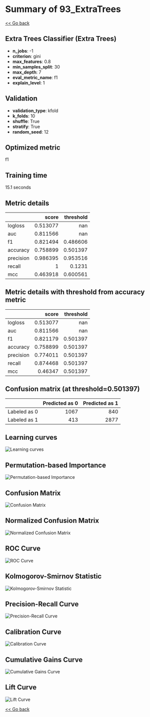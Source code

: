 # Summary of 93_ExtraTrees

[<< Go back](../README.md)


## Extra Trees Classifier (Extra Trees)
- **n_jobs**: -1
- **criterion**: gini
- **max_features**: 0.8
- **min_samples_split**: 30
- **max_depth**: 7
- **eval_metric_name**: f1
- **explain_level**: 1

## Validation
 - **validation_type**: kfold
 - **k_folds**: 10
 - **shuffle**: True
 - **stratify**: True
 - **random_seed**: 12

## Optimized metric
f1

## Training time

15.1 seconds

## Metric details
|           |    score |   threshold |
|:----------|---------:|------------:|
| logloss   | 0.513077 |  nan        |
| auc       | 0.811566 |  nan        |
| f1        | 0.821494 |    0.486606 |
| accuracy  | 0.758899 |    0.501397 |
| precision | 0.986395 |    0.953516 |
| recall    | 1        |    0.1231   |
| mcc       | 0.463918 |    0.600561 |


## Metric details with threshold from accuracy metric
|           |    score |   threshold |
|:----------|---------:|------------:|
| logloss   | 0.513077 |  nan        |
| auc       | 0.811566 |  nan        |
| f1        | 0.821179 |    0.501397 |
| accuracy  | 0.758899 |    0.501397 |
| precision | 0.774011 |    0.501397 |
| recall    | 0.874468 |    0.501397 |
| mcc       | 0.46347  |    0.501397 |


## Confusion matrix (at threshold=0.501397)
|              |   Predicted as 0 |   Predicted as 1 |
|:-------------|-----------------:|-----------------:|
| Labeled as 0 |             1067 |              840 |
| Labeled as 1 |              413 |             2877 |

## Learning curves
![Learning curves](learning_curves.png)

## Permutation-based Importance
![Permutation-based Importance](permutation_importance.png)
## Confusion Matrix

![Confusion Matrix](confusion_matrix.png)


## Normalized Confusion Matrix

![Normalized Confusion Matrix](confusion_matrix_normalized.png)


## ROC Curve

![ROC Curve](roc_curve.png)


## Kolmogorov-Smirnov Statistic

![Kolmogorov-Smirnov Statistic](ks_statistic.png)


## Precision-Recall Curve

![Precision-Recall Curve](precision_recall_curve.png)


## Calibration Curve

![Calibration Curve](calibration_curve_curve.png)


## Cumulative Gains Curve

![Cumulative Gains Curve](cumulative_gains_curve.png)


## Lift Curve

![Lift Curve](lift_curve.png)



[<< Go back](../README.md)
